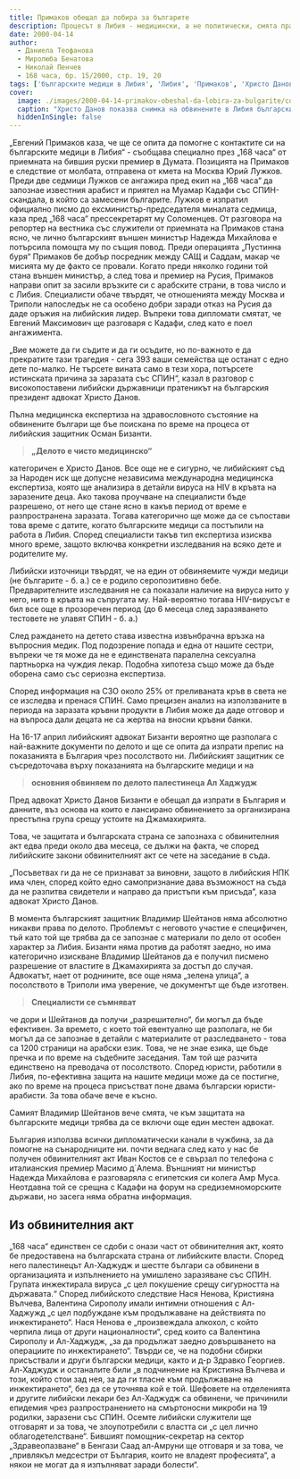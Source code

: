 ```yaml
---
title: Примаков обещал да лобира за българите
description: Процесът в Либия - медицински, а не политически, смята пратеникът на нашия президент в Триполи адвокат Христо Данов
date: 2000-04-14
author:
  - Даниела Теофанова
  - Миролюба Бенатова
  - Николай Пенчев
  - 168 часа, бр. 15/2000, стр. 19, 20
tags: ['българските медици в Либия', 'Либия', 'Примаков', 'Христо Данов']
cover:
  image: ./images/2000-04-14-primakov-obeshal-da-lobira-za-bulgarite/cover.webp
  caption: "Христо Данов показва снимка на обвинените в Либия български медици, направена на 6 април 2000 година. Снимки: Иван Захариев"
  hiddenInSingle: false
---
```


„Евгений Примаков каза, че ще се опита да помогне с контактите си на българските медици в Либия“ - съобщава специално през „168 часа“ от приемната на бившия руски премиер в Думата. Позицията на Примаков е следствие от молбата, отправена от кмета на Москва Юрий Лужков. Преди две седмици Лужков се ангажира пред екип на „168 часа“ да запознае известния арабист и приятел на Муамар Кадафи със СПИН-скандала, в който са замесени българите. Лужков е изпратил официално писмо до ексминистър-председателя миналата седмица, каза пред „168 часа“ прессекретарят му Соломенцев. От разговора на репортер на вестника със служители от приемната на Примаков стана ясно, че лично българският външен министър Надежда Михайлова е потърсила помощта му по същия повод. Преди операцията „Пустинна буря“ Примаков бе добър посредник между САЩ и Саддам, макар че мисията му де факто се провали. Когато преди няколко години той стана външен министър, а след това и премиер на Русия, Примаков направи опит за засили връзките си с арабските страни, в това число и с Либия. Специалисти обаче твърдят, че отношенията между Москва и Триполи напоследък не са особено добри заради отказ на Русия да даде оръжия на либийския лидер. Въпреки това дипломати смятат, че Евгений Максимович ще разговаря с Кадафи, след като е поел ангажимента.

„Вие можете да ги съдите и да ги осъдите, но по-важното е да прекратите тази трагедия - сега 393 ваши семейства ще останат с едно дете по-малко. Не търсете вината само в тези хора, потърсете истинската причина за заразата със СПИН“, казал в разговор с високопоставени либийски държавници пратеникът на българския президент адвокат Христо Данов.

Пълна медицинска експертиза на здравословното състояние на обвинените българи ще бъе поискана по време на процеса от либийския защитник Осман Бизанти.

> **„Делото е чисто медицинско“**

категоричен е Христо Данов. Все още не е сигурно, че либийският съд за Народен иск ще допусне независима международна медицинска експертиза, която ще анализира в детайли вируса на HIV в кръвта на заразените деца. Ако такова проучване на специалисти бъде разрешено, от него ще стане ясно в какъв период от време е разпространена заразата. Тогава категорично ще може да се съпостави това време с датите, когато българските медици са постъпили на работа в Либия. Според специалисти такъв тип експертиза изисква много време, защото включва конкретни изследвания на всяко дете и родителите му.

Либийски източници твърдят, че на един от обвиняемите чужди медици (не българите - б. а.) се е родило серопозитивно бебе. Предварителните изследвания не са показали наличие на вируса нито у него, нито в кръвта на съпругата му. Най-вероятно тогава HIV-вирусът е бил все още в прозоречен период (до 6 месеца след заразяването тестовете не улавят СПИН - б. а.)

След раждането на детето става известна извънбрачна връзка на въпросния медик. Под подозрение попада и една от нашите сестри, въпреки че тя може да не е единствената паралелна сексуална партньорка на чуждия лекар. Подобна хипотеза също може да бъде оборена само със сериозна експертиза.

Според информация на СЗО около 25% от преливаната кръв в света не се изследва и пренася СПИН. Само прецизен анализ на използваните в периода на заразата кръвни продукти в Либия може да даде отговор и на въпроса дали децата не са жертва на вносни кръвни банки.

На 16-17 април либийският адвокат Бизанти вероятно ще разполага с най-важните документи по делото и ще се опита да изпрати препис на показанията в България чрез посолството ни. Либийският защитник се съсредоточава върху показанията на българските медици и на 

> **основния обвиняем по делото палестинеца Ал Хаджудж**

Пред адвокат Христо Данов Бизанти е обещал да изпрати в България и данните, въз основа на които е лансирано обвинението за организирана престъпна група срещу устоите на Джамахирията.

Това, че защитата и българската страна се запознаха с обвинителния акт едва преди около два месеца, се дължи на факта, че според либийските закони обвинителният акт се чете на заседание в съда.

„Посъветвах ги да не се признават за виновни, защото в либийския НПК има член, според който едно самопризнание дава възможност на съда да не разпитва свидетели и направо да пристъпи към присъда“, каза адвокат Христо Данов.

В момента българският защитник Владимир Шейтанов няма абсолютно никакви права по делото. Проблемът с неговото участие е специфичен, тъй като той ще трябва да се запознае с материали по дело от особен характер за Либия. Бизанти няма против да работят заедно, но има категорично изискване Владимир Шейтанов да е получил писмено разрешение от властите в Джамахирията за достъп до случая. Адвокатът, нает от роднините, все още няма „зелена улица“, а посолството в Триполи има уверение, че документът ще бъде изготвен.

> **Специалисти се съмняват**

че дори и Шейтанов да получи „разрешително“, би могъл да бъде ефективен. За времето, с което той евентуално ще разполага, не би могъл да се запознае в детайли с материалите от разследването - това са 1200 страници на арабски език. Това, че не знае езика, ще бъде пречка и по време на съдебните заседания. Там той ще разчита единствено на преводача от посолството. Според юристи, работили в Либия, по-ефективна защита на нашите медици може да се постигне, ако по време на процеса присъстват поне двама български юристи-арабисти. За това обаче вече е късно.

Самият Владимир Шейтанов вече смята, че към защитата на българските медици трябва да се включи още един местен адвокат.

България използва всички дипломатически канали в чужбина, за да помогне на сънародниците ни. почти веднага след като у нас бе получен обвинителният акт Иван Костов се е свързал по телефона с италианския премиер Масимо д`Алема. Външният ни министър Надежда Михайлова е разговаряла с египетския си колега Амр Муса. Неотдавна той се срещна с Кадафи на форум на средиземноморските държави, но засега няма обратна информация.

## Из обвинителния акт
„168 часа“ единствен се сдоби с онази част от обвинителния акт, която бе предоставена на българската страна от либийските власти. Според него палестинецът Ал-Хаджудж и шестте българи са обвинени в организацията и изпълнението на умишлено заразяване със СПИН. Групата инжектирала вируса „с цел покушение срещу сигурността на държавата.“ Според либийското следствие Нася Ненова, Кристияна Вълчева, Валентина Сирополу имали интимни отношения с Ал-Хаджужд „с цел подбуждане към продължаване на действията по инжектирането“. Нася Ненова е „произвеждала алкохол, с който черпила лица от други националности“, сред които са Валентина Сирополу и Ал-Хаджудж, „за да продължат заедно довършването на операциите по инжектирането“. Твърди се, че на подобни сбирки присъствали и други български медици, както и д-р Здравко Георгиев. Ал-Хаджудж и останалите били „в подчинение на Кристияна Вълчева и този, който стои зад нея, за да ги тласне към продължаване на инжектирането“, без да се уточнява кой е той. Шефовете на отделенията и другите либийски лекари без Ал-Хаджудж са обвинени, че причинили епидемия чрез разпространението на смъртоносни микроби на 19 родилки, заразени със СПИН. Осемте либийски служители ще отговарят и за това, че злоупотребили с властта си „с цел лично облагодетелстване“. Бившият помощник-секретар на сектор „Здравеопазване“ в Бенгази Саад ал-Амруни ще отговаря и за това, че „привлякъл медсестри от България, които не владеят професията“, а някои не могат да я изпълняват заради болести“.